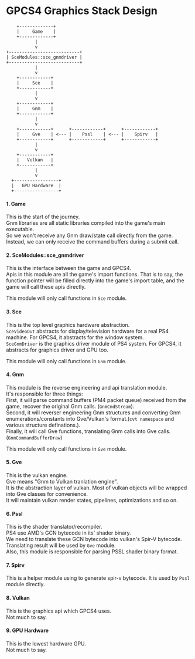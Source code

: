 # GPCS4 Graphics Stack Design

        +-------------+
        |     Game    |
        +-------------+
               |           
               v
    +---------------------------+
    | SceModules::sce_gnmdriver |
    +---------------------------+
               |           
               v
        +------------+
        |     Sce    |
        +------------+
               |           
               v
        +------------+
        |     Gnm    |
        +------------+
               |           
               v
        +------------+      +------------+      +------------+
        |     Gve    | <--- |    Pssl    | <--- |    Spirv   |
        +------------+      +------------+      +------------+
               |           
               v
        +------------+
        |   Vulkan   |
        +------------+
               |           
               v
      +-----------------+
      |   GPU Hardware  |
      +-----------------+

#### 1. Game
This is the start of the journey.  
Gnm libraries are all static libraries compiled into the game's main executable.  
So we won't receive any Gnm draw/state call directly from the game.  
Instead, we can only receive the command buffers during a submit call.

#### 2. SceModules::sce_gnmdriver
This is the interface between the game and GPCS4.  
Apis in this module are all the game's import functions. That is to say, the function pointer will be filled directly into the game's import table, and the game will call these apis directly.

This module will only call functions in `Sce` module.

#### 3. Sce
This is the top level graphics hardware abstraction.  
`SceVideoOut` abstracts for display/television hardware for a real PS4 machine. For GPCS4, it abstracts for the window system.  
`SceGnmDriver` is the graphics driver module of PS4 system. For GPCS4, it abstracts for graphics driver and GPU too.

This module will only call functions in `Gnm` module.

#### 4. Gnm
This module is the reverse engineering and api translation module.  
It's responsible for three things:  
First, it will parse command buffers (PM4 packet queue) received from the game, recover the original Gnm calls. (`GnmCmdStream`).  
Second, it will reverser engineering Gnm structures and converting Gnm enumerations/constants into Gve/Vulkan's format.(`cvt namespace` and various structure definations.).    
Finally, it will call Gve functions, translating Gnm calls into Gve calls.(`GnmCommandBufferDraw`)  

This module will only call functions in `Gve` module.

#### 5. Gve
This is the vulkan engine.  
Gve means "Gnm to Vulkan tranlation engine".  
It is the abstraction layer of vulkan. Most of vulkan objects will be wrapped into Gve classes for convenience.  
It will maintain vulkan render states, pipelines, optimizations and so on.

#### 6. Pssl
This is the shader translator/recompiler.  
PS4 use AMD's GCN bytecode in its' shader binary.  
We need to translate these GCN bytecode into vulkan's Spir-V bytecode.  
Translating result will be used by `Gve` module.  
Also, this module is responsible for parsing PSSL shader binary format.  

#### 7. Spirv
This is a helper module using to generate spir-v bytecode.
It is used by `Pssl` module directly.

#### 8. Vulkan
This is the graphics api which GPCS4 uses.  
Not much to say.

#### 9. GPU Hardware
This is the lowest hardware GPU.  
Not much to say.